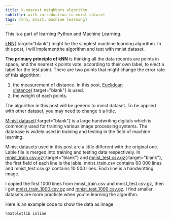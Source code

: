 ```yaml
---
title: k-nearest neighbors algorithm
subtitle: with introduction to mnist dataset
tags: [knn, mnist, machine learning]
---
```


This is a part of learning Python and Machine Learning.

[kNN](https://en.wikipedia.org/wiki/K-nearest_neighbors_algorithm){:target="blank"} might be the simplest machine learning algorithm. In this post, i will implementthe algorithm and test with mnist dataset.

**The primary principle of kNN** is thinking all the data records are points in space, and the nearest k points vote, according to their own label, to elect a label for the test point.  There are two points that might change the error rate of this algorithm:

1. the measurement of distance. In this post, [Euclidean distance](https://en.wikipedia.org/wiki/Euclidean_distance){:target="blank"} is used.
1. the weight of each points.

The algorithm in this post will be generic to mnist dataset. To be applied with other dataset, you may need to change it a little.

[Minist dataset](http://yann.lecun.com/exdb/mnist){:target="blank"} is a large handwriting digitals which is commonly used for training various image processing systems. The database is widely used in training and testing in the field of machine learning.

Minist datasets used in this post are a little different with the original one. Lable file is merged into training and testing data respectively. In [mnist_train.csv.gz](/dataset-mnist/mnist_train.csv.gz){:target="blank"} and [mnist_test.csv.gz](/dataset-mnist/mnist_test.csv.gz){:target="blank"}, the first field of each line is the lable. mnist_train.csv contains 60 000 lines and mnist_test.csv.gz contains 10 000 lines. Each line is a handwritting image.

I copied the first 1000 lines from mnist_train.csv and mnist_test.csv.gz, then I get [mnist_train_1000.csv.gz](/dataset-mnist/mnist_train_1000.csv.gz) and [mnist_test_1000.csv.gz](/dataset-mnist/mnist_test_1000.csv.gz). I find smaller datasets are more practicle when you're learning the algorithm.


Here is an example code to show the data as image

```python
%matplotlib inline

```
